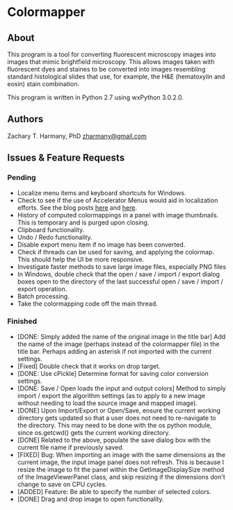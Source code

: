 # Colormapper

## About

This program is a tool for converting fluorescent microscopy images into images that mimic brightfield microscopy. This allows images taken with fluorescent dyes and staines to be converted into images resembling standard histological slides that use, for example, the H&E (hematoxylin and eosin) stain combination. 

This program is written in Python 2.7 using wxPython 3.0.2.0.

## Authors

Zachary T. Harmany, PhD
zharmany@gmail.com

## Issues & Feature Requests

### Pending

- Localize menu items and keyboard shortcuts for Windows.
- Check to see if the use of Accelerator Menus would aid in localization efforts. See the blog posts [here](http://www.blog.pythonlibrary.org/2010/12/02/wxpython-keyboard-shortcuts-accelerators/) and [here](http://www.blog.pythonlibrary.org/2008/07/02/wxpython-working-with-menus-toolbars-and-accelerators/).
- History of computed colormappings in a panel with image thumbnails. This is temporary and is purged upon closing.
- Clipboard functionality.
- Undo / Redo functionality.
- Disable export menu item if no image has been converted.
- Check if threads can be used for saving, and applying the colormap. This should help the UI be more responsive.
- Investigate faster methods to save large image files, especially PNG files
- In Windows, double check that the open / save / import / export dialog boxes open to the directory of the last successful open / save / import / export operation. 
- Batch processing.
- Take the colormapping code off the main thread.

### Finished

- [DONE: Simply added the name of the original image in the title bar] Add the name of the image (perhaps instead of the colormapper file) in the title bar. Perhaps adding an asterisk if not imported with the current settings.
- [Fixed] Double check that it works on drop target.
- [DONE: Use cPickle] Determine format for saving color conversion settings.
- [DONE: Save / Open loads the input and output colors] Method to simply import / export the algorithm settings (as to apply to a new image without needing to load the source image and mapped image).
- [DONE] Upon Import/Export or Open/Save, ensure the current working directory gets updated so that a user does not need to re-navigate to the directory. This may need to be done with the os python module, since os.getcwd() gets the current working directory.
- [DONE] Related to the above, populate the save dialog box with the current file name if previously saved.
- [FIXED] Bug: When importing an image with the same dimensions as the current image, the input image panel does not refresh. This is because I resize the image to fit the panel within the GetImageDisplaySize method of the ImageViewerPanel class, and skip resizing if the dimensions don't change to save on CPU cycles. 
- [ADDED] Feature: Be able to specify the number of selected colors. 
- [DONE] Drag and drop image to open functionality.
